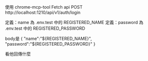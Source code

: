 使用 chrome-mcp-tool
Fetch api POST
http://localhost:1210/api/v1/auth/login

定義：name 為 .env.test 中的 REGISTERED_NAME
定義：password 為 .env.test 中的 REGISTERED_PASSWORD

body是
{
    "name":"${REGISTERED_NAME}",
    "password":"${REGISTERED_PASSWORD}"
}

看他回傳什麼